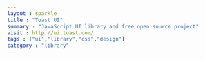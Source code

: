 ```yaml
---
layout : sparkle
title : "Toast UI"
summary : "JavaScript UI library and free open source project"
visit : http://ui.toast.com/
tags : ["ui","library","css","design"]
category : "library"
---
```

